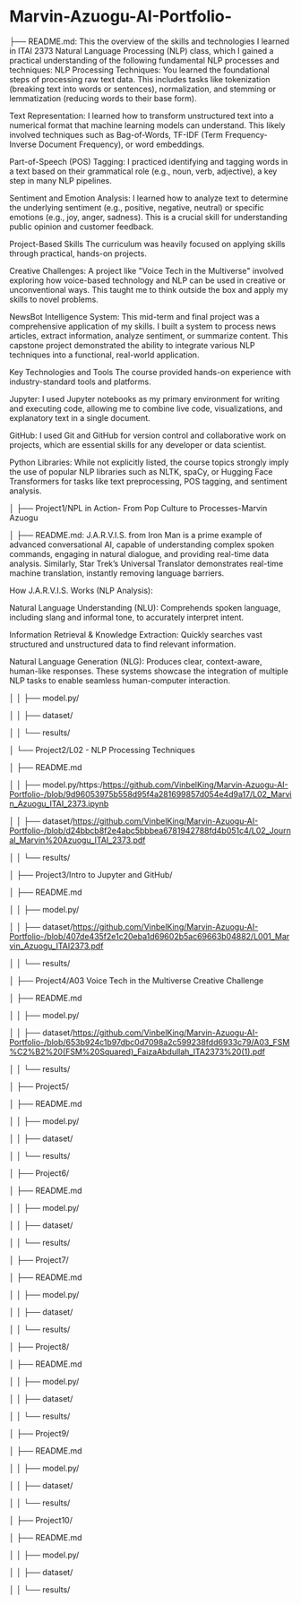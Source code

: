 # Marvin-Azuogu-AI-Portfolio-

├── README.md: This the overview of the skills and technologies I learned in ITAI 2373 Natural Language Processing (NLP) class, which I gained a practical understanding of the following fundamental NLP processes and techniques:
NLP Processing Techniques: You learned the foundational steps of processing raw text data. This includes tasks like tokenization (breaking text into words or sentences), normalization, and stemming or lemmatization (reducing words to their base form).

Text Representation: I learned how to transform unstructured text into a numerical format that machine learning models can understand. This likely involved techniques such as Bag-of-Words, TF-IDF (Term Frequency-Inverse Document Frequency), or word embeddings.

Part-of-Speech (POS) Tagging: I practiced identifying and tagging words in a text based on their grammatical role (e.g., noun, verb, adjective), a key step in many NLP pipelines.

Sentiment and Emotion Analysis: I learned how to analyze text to determine the underlying sentiment (e.g., positive, negative, neutral) or specific emotions (e.g., joy, anger, sadness). This is a crucial skill for understanding public opinion and customer feedback.

Project-Based Skills
The curriculum was heavily focused on applying skills through practical, hands-on projects.

Creative Challenges: A project like "Voice Tech in the Multiverse" involved exploring how voice-based technology and NLP can be used in creative or unconventional ways. This taught me to think outside the box and apply my skills to novel problems.

NewsBot Intelligence System: This mid-term and final project was a comprehensive application of my skills. I built a system to process news articles, extract information, analyze sentiment, or summarize content. This capstone project demonstrated the ability to integrate various NLP techniques into a functional, real-world application.

Key Technologies and Tools
The course provided hands-on experience with industry-standard tools and platforms.

Jupyter: I used Jupyter notebooks as my primary environment for writing and executing code, allowing me to combine live code, visualizations, and explanatory text in a single document.

GitHub: I used Git and GitHub for version control and collaborative work on projects, which are essential skills for any developer or data scientist.

Python Libraries: While not explicitly listed, the course topics strongly imply the use of popular NLP libraries such as NLTK, spaCy, or Hugging Face Transformers for tasks like text preprocessing, POS tagging, and sentiment analysis.

│   ├── Project1/NPL in Action- From Pop Culture to Processes-Marvin Azuogu

│   ├── README.md: J.A.R.V.I.S. from Iron Man is a prime example of advanced conversational AI, capable of understanding complex spoken commands, engaging in natural dialogue, and providing real-time data analysis. Similarly, Star Trek’s Universal Translator demonstrates real-time machine translation, instantly removing language barriers.

How J.A.R.V.I.S. Works (NLP Analysis):

Natural Language Understanding (NLU): Comprehends spoken language, including slang and informal tone, to accurately interpret intent.

Information Retrieval & Knowledge Extraction: Quickly searches vast structured and unstructured data to find relevant information.

Natural Language Generation (NLG): Produces clear, context-aware, human-like responses.
These systems showcase the integration of multiple NLP tasks to enable seamless human-computer interaction.

│   │   ├── model.py/

│   │   ├── dataset/

│   │   └── results/

│   └── Project2/L02 - NLP Processing Techniques

│   ├── README.md 

│   │   ├── model.py/https:/https://github.com/VinbelKing/Marvin-Azuogu-AI-Portfolio-/blob/9d96053975b558d95f4a281699857d054e4d9a17/L02_Marvin_Azuogu_ITAI_2373.ipynb

│   │   ├── dataset/https://github.com/VinbelKing/Marvin-Azuogu-AI-Portfolio-/blob/d24bbcb8f2e4abc5bbbea6781942788fd4b051c4/L02_Journal_Marvin%20Azuogu_ITAI_2373.pdf

│   │   └── results/


│   ├── Project3/Intro to Jupyter and GitHub/

│   ├── README.md 

│   │   ├── model.py/

│   │   ├── dataset/https://github.com/VinbelKing/Marvin-Azuogu-AI-Portfolio-/blob/407de435f2e1c20eba1d69602b5ac69663b04882/L001_Marvin_Azuogu_ITAI2373.pdf

│   │   └── results/

│   ├── Project4/A03 Voice Tech in the Multiverse Creative Challenge

│   ├── README.md 

│   │   ├── model.py/

│   │   ├── dataset/https://github.com/VinbelKing/Marvin-Azuogu-AI-Portfolio-/blob/653b924c1b97dbc0d7098a2c599238fdd6933c79/A03_FSM%C2%B2%20(FSM%20Squared)_FaizaAbdullah_ITA2373%20(1).pdf

│   │   └── results/

│   ├── Project5/

│   ├── README.md 

│   │   ├── model.py/

│   │   ├── dataset/

│   │   └── results/

│   ├── Project6/

│   ├── README.md 

│   │   ├── model.py/

│   │   ├── dataset/

│   │   └── results/

│   ├── Project7/

│   ├── README.md 

│   │   ├── model.py/

│   │   ├── dataset/

│   │   └── results/

│   ├── Project8/

│   ├── README.md 

│   │   ├── model.py/

│   │   ├── dataset/

│   │   └── results/

│   ├── Project9/

│   ├── README.md 

│   │   ├── model.py/

│   │   ├── dataset/

│   │   └── results/

│   ├── Project10/

│   ├── README.md 

│   │   ├── model.py/

│   │   ├── dataset/

│   │   └── results/







